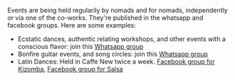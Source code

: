 Events are being held regularily by nomads and for nomads, independently or via one of the co-works. They're published in the whatsapp and facebook groups. Here are some examples:

- Ecstatic dances, authentic relating workshops, and other events with a conscious flavor: join this [Whatsapp group](https://chat.whatsapp.com/ItflGcGI)
- Bonfire guitar events, and song circles: join this [Whatsapp group](https://chat.whatsapp.com/DqNQsuCsp9HJNZ9VVzb5NX)
- Latin Dances: Held in Caffe New twice a week. [Facebook group for Kizomba](https://www.facebook.com/groups/kizombabansko/),  [Facebook group for Salsa](https://www.facebook.com/groups/SalsaBansko/)

<!-- TODO: fix this -->